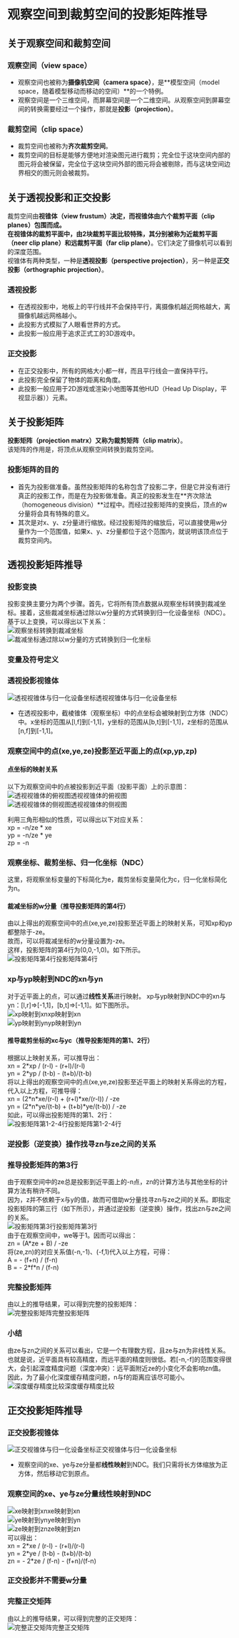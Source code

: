 # 观察空间到裁剪空间的投影矩阵推导


## 关于观察空间和裁剪空间
### 观察空间（view space）
  * 观察空间也被称为**摄像机空间（camera space）**，是**模型空间（model space，随着模型移动而移动的空间）**的一个特例。
  * 观察空间是一个三维空间，而屏幕空间是一个二维空间。从观察空间到屏幕空间的转换需要经过一个操作，那就是**投影（projection）**。

### 裁剪空间（clip space）
  * 裁剪空间也被称为**齐次裁剪空间**。
  * 裁剪空间的目标是能够方便地对渲染图元进行裁剪；完全位于这块空间内部的图元将会被保留，完全位于这块空间外部的图元将会被剔除，而与这块空间边界相交的图元则会被裁剪。

## 关于透视投影和正交投影
裁剪空间由**视锥体（view frustum）**决定，而视锥体由六个**裁剪平面（clip planes）**包围而成。  
在视锥体的裁剪平面中，由2块裁剪平面比较特殊，其分别被称为**近裁剪平面（neer clip plane）**和**远裁剪平面（far clip plane）**。它们决定了摄像机可以看到的深度范围。  
视锥体有两种类型，一种是**透视投影（perspective projection）**，另一种是**正交投影（orthographic projection）**。

### 透视投影
  * 在透视投影中，地板上的平行线并不会保持平行，离摄像机越近网格越大，离摄像机越远网格越小。
  * 此投影方式模拟了人眼看世界的方式。
  * 此投影一般应用于追求正式工的3D游戏中。

### 正交投影
  * 在正交投影中，所有的网格大小都一样，而且平行线会一直保持平行。
  * 此投影完全保留了物体的距离和角度。
  * 此投影一般应用于2D游戏或渲染小地图等其他HUD（Head Up Display，平视显示器））元素。


## 关于投影矩阵
**投影矩阵（projection matrx）**又称为**裁剪矩阵（clip matrix）**。  
该矩阵的作用是，将顶点从观察空间转换到裁剪空间。

### 投影矩阵的目的
  * 首先为投影做准备。虽然投影矩阵的名称包含了投影二字，但是它并没有进行真正的投影工作，而是在为投影做准备。真正的投影发生在**齐次除法（homogeneous division）**过程中。而经过投影矩阵的变换后，顶点的w分量将会具有特殊的意义。
  * 其次是对x、y、z分量进行缩放。经过投影矩阵的缩放后，可以直接使用w分量作为一个范围值，如果x、y、z分量都位于这个范围内，就说明该顶点位于裁剪空间内。


## 透视投影矩阵推导
### 投影变换
投影变换主要分为两个步骤。首先，它将所有顶点数据从观察坐标转换到裁减坐标。接着，这些裁减坐标通过除以w分量的方式转换到归一化设备坐标（NDC）。  
基于以上变换，可以得出以下关系：  
![观察坐标转换到裁减坐标](img/投影变换1.png)  
![裁减坐标通过除以w分量的方式转换到归一化坐标](img/投影变换2.png)
	
### 变量及符号定义

### 透视投影视锥体
![透视视锥体与归一化设备坐标](img/透视视锥体与归一化设备坐标.png)透视视锥体与归一化设备坐标
  * 在透视投影中，截棱锥体（观察坐标）中的点坐标会被映射到立方体（NDC）中。x坐标的范围从[l,f]到[-1,1]，y坐标的范围从[b,t]到[-1,1]，z坐标的范围从[n,f]到[-1,1]。

### 观察空间中的点(xe,ye,ze)投影至近平面上的点(xp,yp,zp)
#### 点坐标的映射关系
以下为观察空间中的点被投影到近平面（投影平面）上的示意图：  
![透视视锥体的俯视图](img/透视视锥体的俯视图.png)透视视锥体的俯视图  
![透视视锥体的侧视图](img/透视视锥体的侧视图.png)透视视锥体的侧视图  

利用三角形相似的性质，可以得出以下对应关系：  
xp = -n/ze \* xe  
yp = -n/ze \* ye  
zp = -n  

### 观察坐标、裁剪坐标、归一化坐标（NDC）
这里，将观察坐标变量的下标简化为e，裁剪坐标变量简化为c，归一化坐标简化为n。

#### 裁减坐标的w分量（推导投影矩阵的第4行）
由以上得出的观察空间中的点(xe,ye,ze)投影至近平面上的映射关系，可知xp和yp都整除于-ze。  
故而，可以将裁减坐标的w分量设置为-ze。  
这样，投影矩阵的第4行为(0,0,-1,0)。如下所示。  
![投影矩阵第4行](img/投影矩阵第4行.png)投影矩阵第4行

### xp与yp映射到NDC的xn与yn
对于近平面上的点，可以通过**线性关系**进行映射。
xp与yp映射到NDC中的xn与yn：[l,r]=>[-1,1]，[b,t]=>[-1,1]。如下图所示。  
![xp映射到xn](img/xp映射到xn.png)xp映射到xn  
![yp映射到yn](img/yp映射到yn.png)yp映射到yn

#### 推导裁剪坐标的xc与yc（推导投影矩阵的第1、2行）
根据以上映射关系，可以推导出：  
xn = 2\*xp / (r-l) - (r+l)/(r-l)  
yn = 2\*yp / (t-b) - (t+b)/(t-b)  
将以上得出的观察空间中的点(xe,ye,ze)投影至近平面上的映射关系得出的方程，代入以上方程，可推导得：  
xn = (2\*n\*xe/(r-l) + (r+l)\*xe/(r-l)) / -ze  
yn = (2\*n\*ye/(t-b) + (t+b)\*ye/(t-b)) / -ze  
如此，可以得出投影矩阵的第1、2行：  
![投影矩阵第1-2-4行](img/投影矩阵第1-2-4行.png)投影矩阵第1-2-4行

### 逆投影（逆变换）操作找寻zn与ze之间的关系
### 推导投影矩阵的第3行
由于观察空间中的ze总是投影到近平面上的-n点，zn的计算方法与其他坐标的计算方法有稍许不同。  
因为，z并不依赖于x与y的值，故而可借助w分量找寻zn与ze之间的关系。即指定投影矩阵的第三行（如下所示），并通过逆投影（逆变换）操作，找出zn与ze之间的关系。  
![投影矩阵第3行](img/投影矩阵第3行.png)投影矩阵第3行  
由于在观察空间中，we等于1。因而可以得出：  
zn = (A\*ze + B) / -ze  
将(ze,zn)的对应关系值(-n,-1)、(-f,1)代入以上方程，可得：  
A = - (f+n) / (f-n)  
B = - 2\*f\*n / (f-n)  

### 完整投影矩阵
由以上的推导结果，可以得到完整的投影矩阵：  
![完整投影矩阵](img/完整投影矩阵.png)完整投影矩阵

### 小结
由ze与zn之间的关系可以看出，它是一个有理数方程，且ze与zn为非线性关系。  
也就是说，近平面具有较高精度，而远平面的精度则很低。若[-n,-f]的范围变得很大，会引起深度精度问题（深度冲突）：远平面附近ze的小变化不会影响zn值。  
因此，为了最小化深度缓存精度问题，n与f的距离应该尽可能小。  
![深度缓存精度比较](img/深度缓存精度比较.png)深度缓存精度比较


## 正交投影矩阵推导
### 正交投影视锥体
![正交视锥体与归一化设备坐标](img/正交视锥体与归一化设备坐标.png)正交视锥体与归一化设备坐标
  * 观察空间的xe、ye与ze分量都**线性映射**到NDC。我们只需将长方体缩放为正方体，然后移动它到原点。

### 观察空间的xe、ye与ze分量线性映射到NDC
![xe映射到xn](img/xe映射到xn.png)xe映射到xn  
![ye映射到yn](img/ye映射到yn.png)ye映射到yn  
![ze映射到zn](img/ze映射到zn.png)ze映射到zn  
可以得出：  
xn = 2\*xe / (r-l) - (r+l)/(r-l)  
yn = 2\*ye / (t-b) - (t+b)/(t-b)  
zn = - 2\*ze / (f-n) - (f+n)/(f-n)  

### 正交投影并不需要w分量

### 完整正交矩阵
由以上的推导结果，可以得到完整的正交矩阵：  
![完整正交矩阵](img/完整正交矩阵.png)完整正交矩阵